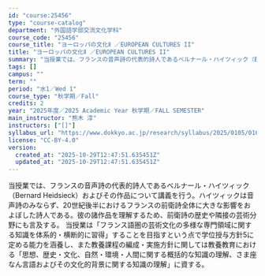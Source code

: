 ```yaml
---
id: "course:25456"
type: "course-catalog"
department: "外国語学部交流文化学科"
course_code: "25456"
course_title: "ヨーロッパの文化Ⅱ ／EUROPEAN CULTURES II"
title: "ヨーロッパの文化Ⅱ ／EUROPEAN CULTURES II"
summary: "当授業では、フランスの音声詩の代表的詩人であるベルナール・ハイツィック（Bernard Heidsieck）およびその作品について講義を行う。ハイツィックは音声詩のみならず、20世紀後半におけるフランスの前衛詩全体に大きな影響をおよぼした詩…"
tags: []
campus: ""
term: ""
period: "水1／Wed 1"
course_type: "秋学期／Fall"
credits: 2
year: "2025年度／2025 Academic Year 秋学期／FALL SEMESTER"
main_instructor: "熊木 淳"
instructors: ["[]"]
syllabus_url: "https://www.dokkyo.ac.jp/research/syllabus/2025/0105/0105_25456_ja_JP.html"
license: "CC-BY-4.0"
version:
  created_at: "2025-10-29T12:47:51.635451Z"
  updated_at: "2025-10-29T12:47:51.635451Z"
---
```

当授業では、フランスの音声詩の代表的詩人であるベルナール・ハイツィック（Bernard Heidsieck）およびその作品について講義を行う。ハイツィックは音声詩のみならず、20世紀後半におけるフランスの前衛詩全体に大きな影響をおよぼした詩人である。彼の諸作品を理解するため、前衛詩の歴史や隣接の芸術分野にも言及する。 当授業は「フランス語圏の芸術文化の多様な専門領域に関する知識を体系的・横断的に習得」することを目指すという点で学位授与方針5に定める能力を涵養し、また教養課程の編成・実施方針に関しては教養教育における「思想、歴史・文化、自然・環境・人間に関する概括的な知識の理解、さま座なん言語およびその文化的背景に関する知識の理解」に資する。
